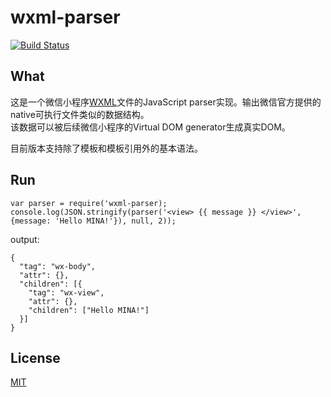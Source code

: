 wxml-parser
=======

[![Build Status](https://travis-ci.org/seanlong/wxml-parser.svg?branch=master)](https://travis-ci.org/seanlong/wxml-parser)

## What
这是一个微信小程序[WXML](http://mp.weixin.qq.com/debug/wxadoc/dev/framework/view/wxml/)文件的JavaScript parser实现。输出微信官方提供的native可执行文件类似的数据结构。  
该数据可以被后续微信小程序的Virtual DOM generator生成真实DOM。

目前版本支持除了模板和模板引用外的基本语法。

## Run
```
var parser = require('wxml-parser);
console.log(JSON.stringify(parser('<view> {{ message }} </view>', {message: 'Hello MINA!'}), null, 2));
```
output:
```
{
  "tag": "wx-body",
  "attr": {},
  "children": [{
    "tag": "wx-view",
    "attr": {},
    "children": ["Hello MINA!"]
  }]
}
```
## License

[MIT](LICENSE.txt)
